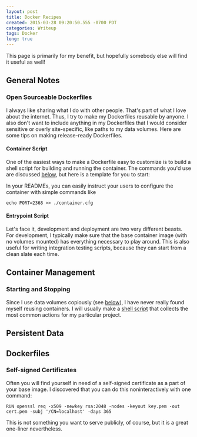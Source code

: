 ```yaml
---
layout: post
title: Docker Recipes
created: 2015-03-28 09:20:50.555 -0700 PDT
categories: Writeup
tags: Docker
long: true
---
```

This page is primarily for my benefit, but hopefully somebody else will find it useful as well!

## General Notes

### Open Sourceable Dockerfiles

I always like sharing what I do with other people.  That's part of what I love about the internet.  Thus, I try to make my Dockerfiles reusable by anyone.  I also don't want to include anything in my Dockerfiles that I would consider sensitive or overly site-specific, like paths to my data volumes.  Here are some tips on making release-ready Dockerfiles.

<!-- snip -->

#### Container Script

One of the easiest ways to make a Dockerfile easy to customize is to build a shell script for building and running the container.  The commands you'd use are discussed [below](#startingandstopping), but here is a template for you to start:

<script src="https://gist.github.com/kylelemons/faf569962ce458121dad.js"></script>

In your READMEs, you can easily instruct your users to configure the container with simple commands like

    echo PORT=2368 >> ./container.cfg

#### Entrypoint Script

Let's face it, development and deployment are two very different beasts.  For development, I typically make sure that the base container image (with no volumes mounted) has everything necessary to play around.  This is also useful for writing integration testing scripts, because they can start from a clean slate each time.

## Container Management

### Starting and Stopping

Since I use data volumes copiously (see [below](#persistentdata)), I have never really found myself reusing containers.  I will usually make a [shell script](https://gist.github.com/kylelemons/faf569962ce458121dad) that collects the most common actions for my particular project.

## Persistent Data

## Dockerfiles

### Self-signed Certificates
Often you will find yourself in need of a self-signed certificate as a part of your base image.  I discovered that you can do this noninteractively with one command:

```
RUN openssl req -x509 -newkey rsa:2048 -nodes -keyout key.pem -out cert.pem -subj '/CN=localhost' -days 365
```

This is not something you want to serve publicly, of course, but it is a great one-liner nevertheless.
